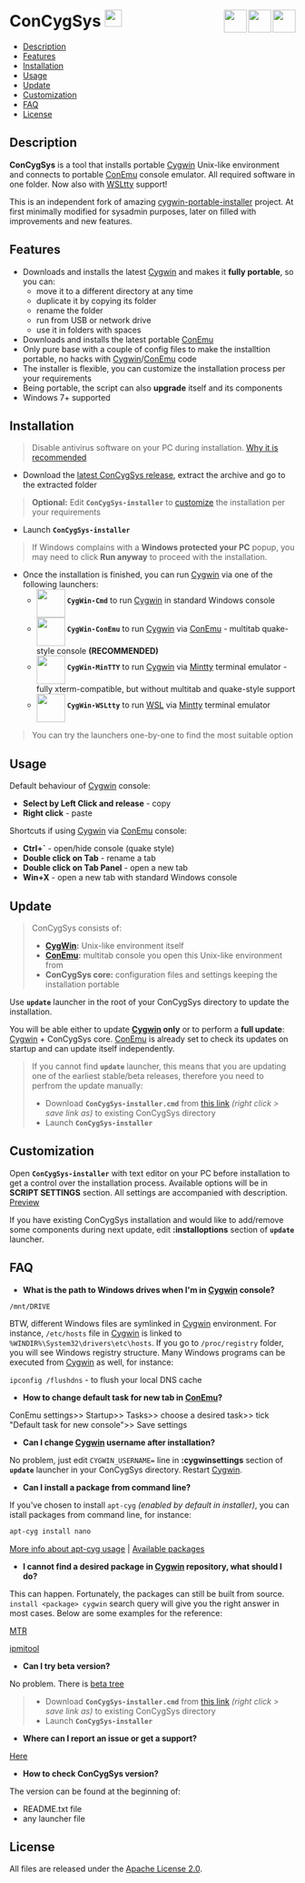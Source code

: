 # ConCygSys <a href="https://github.com/zhubanRuban/ConCygSys/"><img height="30" src="https://iconshow.me/media/images/ui/ios7-icons/png/128/social-github.png"></a> <a href="https://mintty.github.io/" target="_blank"><img align="right" height="40" src="https://pbs.twimg.com/profile_images/1938877716/terminal-256.png"></a> <a href="https://conemu.github.io/" target="_blank"><img align="right" height="40" src="https://upload.wikimedia.org/wikipedia/commons/d/dc/ConEmu_icon.png"></a> <a href="https://www.cygwin.com/" target="_blank"><img align="right" height="40" src="https://upload.wikimedia.org/wikipedia/commons/thumb/2/29/Cygwin_logo.svg/128px-Cygwin_logo.svg.png"></a>

- [Description](#description)
- [Features](#features)
- [Installation](#installation)
- [Usage](#usage)
- [Update](#update)
- [Customization](#customization)
- [FAQ](#faq)
- [License](#license)

## Description

**ConCygSys** is a tool that installs portable [Cygwin](https://www.cygwin.com/) Unix-like environment and connects to portable [ConEmu](https://conemu.github.io/) console emulator. All required software in one folder. Now also with [WSLtty](https://github.com/mintty/wsltty) support!

This is an independent fork of amazing [cygwin-portable-installer](https://github.com/vegardit/cygwin-portable-installer) project. At first minimally modified for sysadmin purposes, later on filled with improvements and new features.

## Features

- Downloads and installs the latest [Cygwin](https://www.cygwin.com/) and makes it **fully portable**, so you can:
  - move it to a different directory at any time
  - duplicate it by copying its folder
  - rename the folder
  - run from USB or network drive
  - use it in folders with spaces
- Downloads and installs the latest portable [ConEmu](https://conemu.github.io/)
- Only pure base with a couple of config files to make the installtion portable, no hacks with [Cygwin](https://www.cygwin.com/)/[ConEmu](https://conemu.github.io/) code
- The installer is flexible, you can customize the installation process per your requirements
- Being portable, the script can also **upgrade** itself and its components
- Windows 7+ supported

## Installation

> Disable antivirus software on your PC during installation. [Why it is recommended](https://cygwin.com/faq/faq.html#faq.using.bloda)

- Download the [latest ConCygSys release](https://github.com/zhubanRuban/ConCygSys/releases), extract the archive and go to the extracted folder

> **Optional:** Edit **`ConCygSys-installer`** to [customize](#customization) the installation per your requirements

- Launch **`ConCygSys-installer`**

> If Windows complains with a **Windows protected your PC** popup, you may need to click **Run anyway** to proceed with the installation.

- Once the installation is finished, you can run [Cygwin](https://www.cygwin.com/) via one of the following launchers:
  - <img align="middle" height="50" src="https://www.petri.com/images/03-Cygwin-ls.JPG"> **`CygWin-Cmd`** to run [Cygwin](https://www.cygwin.com/) in standard Windows console
  - <img align="middle" height="50" src="https://i.ytimg.com/vi/bamH8SIG0h8/maxresdefault.jpg"> **`CygWin-ConEmu`** to run [Cygwin](https://www.cygwin.com/) via [ConEmu](https://conemu.github.io/) - multitab quake-style console **(RECOMMENDED)**
  - <img align="middle" height="50" src="https://www.howtogeek.com/wp-content/uploads/2011/07/sshot-35.png"> **`CygWin-MinTTY`** to run [Cygwin](https://www.cygwin.com/) via [Mintty](https://mintty.github.io/) terminal emulator - fully xterm-compatible, but without multitab and quake-style support
  - <img align="middle" height="50" src="https://pbs.twimg.com/media/CuMUQhZWYAA8yDc.jpg"> **`CygWin-WSLtty`** to run [WSL](https://docs.microsoft.com/en-us/windows/wsl/about) via [Mintty](https://mintty.github.io/) terminal emulator
  
> You can try the launchers one-by-one to find the most suitable option

## Usage

Default behaviour of [Cygwin](https://www.cygwin.com/) console:

- **Select by Left Click and release** - copy
- **Right click** - paste

Shortcuts if using [Cygwin](https://www.cygwin.com/) via [ConEmu](https://conemu.github.io/) console:

- **Ctrl+\`** - open/hide console (quake style)
- **Double click on Tab** - rename a tab
- **Double click on Tab Panel** - open a new tab
- **Win+X** - open a new tab with standard Windows console

## Update

> ConCygSys consists of:
> - **[CygWin](https://www.cygwin.com/):** Unix-like environment itself
> - **[ConEmu](https://conemu.github.io/):** multitab console you open this Unix-like environment from
> - **ConCygSys core:** configuration files and settings keeping the installation portable

Use **`update`** launcher in the root of your ConCygSys directory to update the installation.

You will be able either to update **[Cygwin](https://www.cygwin.com/) only** or to perform a **full update**: [Cygwin](https://www.cygwin.com/) + ConCygSys core. [ConEmu](https://conemu.github.io/) is already set to check its updates on startup and can update itself independently.

> If you cannot find **`update`** launcher, this means that you are updating one of the earliest stable/beta releases, therefore you need to perfrom the update manually:
> - Download **`ConCygSys-installer.cmd`** from [this link](https://raw.githubusercontent.com/zhubanRuban/ConCygSys/master/ConCygSys-installer.cmd) *(right click > save link as)* to existing ConCygSys directory
> - Launch **`ConCygSys-installer`**

## Customization

Open **`ConCygSys-installer`** with text editor on your PC before installation to get a control over the installation process. Available options will be in **SCRIPT SETTINGS** section. All settings are accompanied with description. [Preview](https://github.com/zhubanRuban/ConCygSys/blob/8a60a599a4ad8bff3d28bd0e9370370621a2668d/ConCygSys-installer.cmd#L9-L76)

If you have existing ConCygSys installation and would like to add/remove some components during next update, edit **:installoptions** section of **`update`** launcher.

## FAQ

- **What is the path to Windows drives when I'm in [Cygwin](https://www.cygwin.com/) console?**

`/mnt/DRIVE`

BTW, different Windows files are symlinked in [Cygwin](https://www.cygwin.com/) environment. For instance, `/etc/hosts` file in [Cygwin](https://www.cygwin.com/) is linked to `%WINDIR%\System32\drivers\etc\hosts`. If you go to `/proc/registry` folder, you will see Windows registry structure. Many Windows programs can be executed from [Cygwin](https://www.cygwin.com/) as well, for instance:

`ipconfig /flushdns` - to flush your local DNS cache

- **How to change default task for new tab in [ConEmu](https://conemu.github.io/)?**

ConEmu settings>> Startup>> Tasks>> choose a desired task>> tick "Default task for new console">> Save settings

- **Can I change [Cygwin](https://www.cygwin.com/) username after installation?**

No problem, just edit `CYGWIN_USERNAME=` line in **:cygwinsettings** section of **`update`** launcher in your ConCygSys directory. Restart [Cygwin](https://www.cygwin.com/).

- **Сan I install a package from command line?**

If you've chosen to install `apt-cyg` *(enabled by default in installer)*, you can istall packages from command line, for instance:

```bash
apt-cyg install nano
```

[More info about apt-cyg usage](https://github.com/transcode-open/apt-cyg) | [Available packages](https://cygwin.com/packages/package_list.html)

- **I cannot find a desired package in [Cygwin](https://www.cygwin.com/) repository, what should I do?**

This can happen. Fortunately, the packages can still be built from source. `install <package> cygwin` search query will give you the right answer in most cases.
Below are some examples for the reference:

[MTR](https://github.com/traviscross/mtr)

[ipmitool](https://stackoverflow.com/questions/12907005/ipmitool-for-windows)

- **Can I try beta version?**

No problem. There is [beta tree](https://github.com/zhubanRuban/ConCygSys/tree/beta)
> - Download **`ConCygSys-installer.cmd`** from [this link](https://github.com/zhubanRuban/ConCygSys/raw/beta/ConCygSys-installer.cmd) *(right click > save link as)* to existing ConCygSys directory
> - Launch **`ConCygSys-installer`**

- **Where can I report an issue or get a support?**

[Here](https://github.com/zhubanRuban/ConCygSys/issues)

- **How to check ConCygSys version?**

The version can be found at the beginning of:
- README.txt file
- any launcher file

## License

All files are released under the [Apache License 2.0](https://github.com/zhubanRuban/ConCygSys/blob/master/LICENSE).

